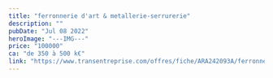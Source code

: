 ```yaml
---
title: "ferronnerie d'art & metallerie-serrurerie"
description: ""
pubDate: "Jul 08 2022"
heroImage: "---IMG---"
price: "100000"
ca: "de 350 à 500 k€"
link: "https://www.transentreprise.com/offres/fiche/ARA242093A/ferronnerie-dart-metallerie-serrurerie/auvergne-rhone-alpes/haute-savoie"
---
```

